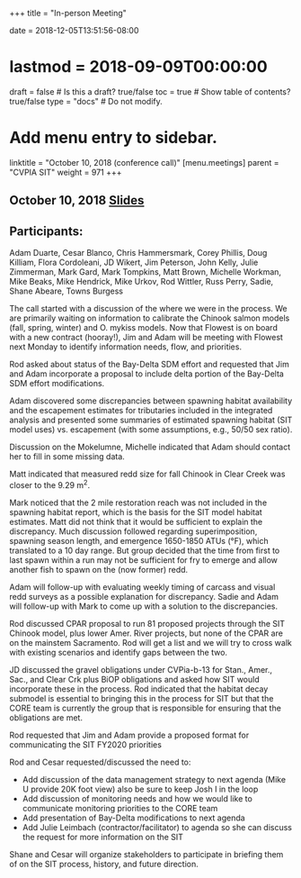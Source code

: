 +++
title = "In-person Meeting"

date = 2018-12-05T13:51:56-08:00
# lastmod = 2018-09-09T00:00:00

draft = false  # Is this a draft? true/false
toc = true  # Show table of contents? true/false
type = "docs"  # Do not modify.

# Add menu entry to sidebar.
linktitle = "October 10, 2018 (conference call)"
[menu.meetings]
  parent = "CVPIA SIT"
  weight = 971
+++

## October 10, 2018 [Slides](https://s3-us-west-2.amazonaws.com/cvpia-meeting-slides/October+2018+meeting.pdf)

## Participants: 
Adam Duarte, Cesar Blanco, Chris Hammersmark, Corey Phillis, Doug Killiam, Flora Cordoleani, JD Wikert, Jim Peterson, John Kelly, Julie Zimmerman, Mark Gard, Mark Tompkins, Matt Brown, Michelle Workman, Mike Beaks, Mike Hendrick, Mike Urkov, Rod Wittler, Russ Perry, Sadie, Shane Abeare, Towns Burgess

The call started with a discussion of the where we were in the process. We are primarily waiting on information to calibrate the Chinook salmon models (fall, spring, winter) and O. mykiss models. Now that Flowest is on board with a new contract (hooray!), Jim and Adam will be meeting with Flowest next Monday to identify information needs, flow, and priorities.

Rod asked about status of the Bay-Delta SDM effort and requested that Jim and Adam incorporate a proposal to include delta portion of the Bay-Delta SDM effort modifications.

Adam discovered some discrepancies between spawning habitat availability and the escapement estimates for tributaries included in the integrated analysis and presented some summaries of estimated spawning habitat (SIT model uses) vs. escapement (with some assumptions, e.g., 50/50 sex ratio).

Discussion on the Mokelumne, Michelle indicated that Adam should contact her to fill in some missing data.

Matt indicated that measured redd size for fall Chinook in Clear Creek was closer to the 9.29 m<sup>2</sup>. 

Mark noticed that the 2 mile restoration reach was not included in the spawning habitat report, which is the basis for the SIT model habitat estimates. Matt did not think that it would be sufficient to explain the discrepancy. Much discussion followed regarding superimposition, spawning season length, and emergence 1650-1850 ATUs (&deg;F), which translated to a 10 day range. But group decided that the time from first to last spawn within a run may not be sufficient for fry to emerge and allow another fish to spawn on the (now former) redd.

Adam will follow-up with evaluating weekly timing of carcass and visual redd surveys as a possible explanation for discrepancy. Sadie and Adam will follow-up with Mark to come up with a solution to the discrepancies.

Rod discussed CPAR proposal to run 81 proposed projects through the SIT Chinook model, plus lower Amer. River projects, but none of the CPAR are on the mainstem Sacramento. Rod will get a list and we will try to cross walk with existing scenarios and identify gaps between the two.

JD discussed the gravel obligations under CVPia-b-13 for Stan., Amer., Sac., and Clear Crk plus BiOP obligations and asked how SIT would incorporate these in the process. Rod indicated that the habitat decay submodel is essential to bringing this in the process for SIT but that the CORE team is currently the group that is responsible for ensuring that the obligations are met.

Rod requested that Jim and Adam provide a proposed format for communicating the SIT FY2020 priorities

Rod and Cesar requested/discussed the need to:

- Add discussion of the data management strategy to next agenda (Mike U provide 20K foot view) also be sure to keep Josh I in the loop
- Add discussion of monitoring needs and how we would like to communicate monitoring priorities to the CORE team
- Add presentation of Bay-Delta modifications to next agenda
- Add Julie Leimbach (contractor/facilitator) to agenda so she can discuss the request for more information on the SIT

Shane and Cesar will organize stakeholders to participate in briefing them of on the SIT process, history, and future direction.